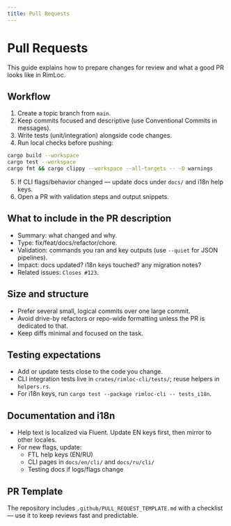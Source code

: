 ```yaml
---
title: Pull Requests
---
```


# Pull Requests

This guide explains how to prepare changes for review and what a good PR looks like in RimLoc.

## Workflow

1) Create a topic branch from `main`.
2) Keep commits focused and descriptive (use Conventional Commits in messages).
3) Write tests (unit/integration) alongside code changes.
4) Run local checks before pushing:

```bash
cargo build --workspace
cargo test --workspace
cargo fmt && cargo clippy --workspace --all-targets -- -D warnings
```

5) If CLI flags/behavior changed — update docs under `docs/` and i18n help keys.
6) Open a PR with validation steps and output snippets.

## What to include in the PR description

- Summary: what changed and why.
- Type: fix/feat/docs/refactor/chore.
- Validation: commands you ran and key outputs (use `--quiet` for JSON pipelines).
- Impact: docs updated? i18n keys touched? any migration notes?
- Related issues: `Closes #123`.

## Size and structure

- Prefer several small, logical commits over one large commit.
- Avoid drive-by refactors or repo-wide formatting unless the PR is dedicated to that.
- Keep diffs minimal and focused on the task.

## Testing expectations

- Add or update tests close to the code you change.
- CLI integration tests live in `crates/rimloc-cli/tests/`; reuse helpers in `helpers.rs`.
- For i18n keys, run `cargo test --package rimloc-cli -- tests_i18n`.

## Documentation and i18n

- Help text is localized via Fluent. Update EN keys first, then mirror to other locales.
- For new flags, update:
  - FTL help keys (EN/RU)
  - CLI pages in `docs/en/cli/` and `docs/ru/cli/`
  - Testing docs if logs/flags change

## PR Template

The repository includes `.github/PULL_REQUEST_TEMPLATE.md` with a checklist — use it to keep reviews fast and predictable.

